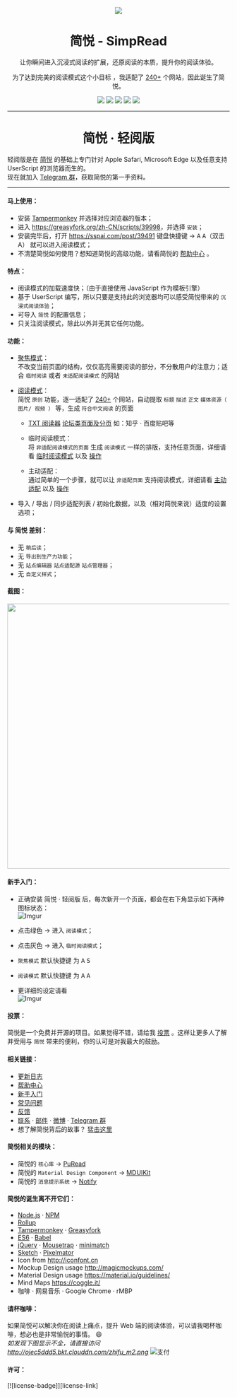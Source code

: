 <p align="center"><img src="http://ojec5ddd5.bkt.clouddn.com/logo%20bigger.png" /></p>
<h1 align="center">简悦 - SimpRead</h1>
<p align="center">让你瞬间进入沉浸式阅读的扩展，还原阅读的本质，提升你的阅读体验。</p>
<p align="center">为了达到完美的阅读模式这个小目标 ，我适配了 <a target="_blank" href="https://github.com/kenshin/simpread/wiki/适配站点列表">240+</a> 个网站，因此诞生了简悦。</p>
<p align="center">
   <a href="https://github.com/kenshin/simpread/releases"><img src="https://i.imgur.com/fiweIRT.png"></a>
   <a target="_blank" href="http://ksria.com/simpread"><img src="https://i.imgur.com/ryEV5nm.png"></a>
   <a target="_blank" href="https://chrome.google.com/webstore/detail/%E7%AE%80%E6%82%A6-simpread/ijllcpnolfcooahcekpamkbidhejabll"><img src="https://i.imgur.com/ubNLVJa.png"></a>
   <a target="_blank" href="https://addons.mozilla.org/zh-CN/firefox/addon/simpread"><img src="https://i.imgur.com/tBstQ7d.png"></a>
   <a target="_blank" href="https://greasyfork.org/zh-CN/scripts/39998"><img src="https://i.imgur.com/JFhxHeR.png"></a>

</p>

***

<h1 align="center">简悦 · 轻阅版</h1>

轻阅版是在 [简悦](https://github.com/kenshin/simpread) 的基础上专门针对 Apple Safari, Microsoft Edge 以及任意支持 UserScript 的浏览器而生的。  
现在就加入 [Telegram 群](https://t.me/simpread)，获取简悦的第一手资料。

***

#### 马上使用：
* 安装 [Tampermonkey](http://tampermonkey.net/) 并选择对应浏览器的版本；
* 进入 <https://greasyfork.org/zh-CN/scripts/39998>，并选择 `安装`；
* 安装完毕后，打开 <https://sspai.com/post/39491> 键盘快捷键 → <kbd>A</kbd> <kbd>A</kbd>（双击 A） 就可以进入阅读模式；
* 不清楚简悦如何使用？想知道简悦的高级功能，请看简悦的 [帮助中心](https://github.com/kenshin/simpread/wiki) 。

#### 特点：
* 阅读模式的加载速度快；（由于直接使用 JavaScript 作为模板引擎）
* 基于 UserScript 编写，所以只要是支持此的浏览器均可以感受简悦带来的 `沉浸式阅读体验`；
* 可导入 `简悦` 的配置信息；
* 只关注阅读模式，除此以外并无其它任何功能。

#### 功能：
- [聚焦模式](https://github.com/Kenshin/simpread/wiki/%E8%81%9A%E7%84%A6%E6%A8%A1%E5%BC%8F)：  
  不改变当前页面的结构，仅仅高亮需要阅读的部分，不分散用户的注意力；适合 `临时阅读` 或者 `未适配阅读模式` 的网站

- [阅读模式](https://github.com/Kenshin/simpread/wiki/%E9%98%85%E8%AF%BB%E6%A8%A1%E5%BC%8F/)：  
  简悦 `原创` 功能，逐一适配了 [240+](https://github.com/kenshin/simpread/wiki/适配站点列表) 个网站，自动提取 `标题` `描述` `正文` `媒体资源（ 图片/ 视频 ）` 等，生成 `符合中文阅读` 的页面

   * [TXT 阅读器](https://github.com/Kenshin/simpread/wiki/txt-%E9%98%85%E8%AF%BB%E5%99%A8) [论坛类页面及分页](https://github.com/Kenshin/simpread/wiki/%E8%AE%BA%E5%9D%9B%E7%B1%BB%E9%A1%B5%E9%9D%A2%E5%8F%8A%E5%88%86%E9%A1%B5) 如：知乎 · 百度贴吧等

   * 临时阅读模式：  
    将 `非适配阅读模式的页面` 生成 `阅读模式` 一样的排版，支持任意页面，详细请看 [临时阅读模式](https://github.com/kenshin/simpread/wiki/临时阅读模式) 以及 [操作](http://ksria.com/simpread/welcome/version_1.0.5.html#temp-read-mode)

   * 主动适配：  
    通过简单的一个步骤，就可以让 `非适配页面` 支持阅读模式，详细请看 [主动适配](https://github.com/kenshin/simpread/wiki/主动适配阅读模式) 以及 [操作](http://ksria.com/simpread/welcome/version_1.0.5.html#mate-read-mode)

- 导入 / 导出 / 同步适配列表 / 初始化数据，以及（相对简悦来说）适度的设置选项；

#### 与 简悦 差别：

* 无 `稍后读`；
* 无 `导出到生产力功能`；
* 无 `站点编辑器` `站点适配源` `站点管理器`；
* 无 `自定义样式`；

#### 截图：
<img src="https://i.imgur.com/7q5czJ9.gif" width="600px"/>  

#### 新手入门：

* 正确安装 简悦 · 轻阅版 后，每次新开一个页面，都会在右下角显示如下两种图标状态：  
  ![Imgur](https://i.imgur.com/UgwxLGc.png)

* 点击绿色 → 进入 `阅读模式`；
* 点击灰色 → 进入 `临时阅读模式`；
* `聚焦模式` 默认快捷键 为 <kbd>A</kbd> <kbd>S</kbd>
* `阅读模式` 默认快捷键 为 <kbd>A</kbd> <kbd>A</kbd>
* 更详细的设定请看  
  ![Imgur](https://i.imgur.com/77Vo2uFl.png)

#### 投票：
简悦是一个免费并开源的项目。如果觉得不错，请给我 [投票](https://greasyfork.org/zh-CN/forum/post/discussion?script=39998&locale=zh-CN) 。这样让更多人了解并受用与 `简悦` 带来的便利，你的认可是对我最大的鼓励。

#### 相关链接：
* [更新日志](http://ksria.com/simpread/changelog.html)
* [帮助中心](https://github.com/kenshin/simpread/wiki)
* [新手入门](https://github.com/kenshin/simpread/wiki/入门指南（-操作指引-）)
* [常见问题](https://github.com/kenshin/simpread/wiki/faq)
* [反馈](https://github.com/kenshin/simpread/issues)
* [联系](http://kenshin.wang) · [邮件](kenshin@ksria.com) · [微博](http://weibo.com/23784148) · [Telegram 群](https://t.me/simpread)
* 想了解简悦背后的故事？ [猛击这里](https://sspai.com/post/39491)

#### 简悦相关的模块：
* 简悦的 `核心库` → [PuRead](https://github.com/kenshin/puread)
* 简悦的 `Material Design Component` → [MDUIKit](https://github.com/kenshin/mduikit)
* 简悦的 `消息提示系统` → [Notify](https://github.com/kenshin/notify)

#### 简悦的诞生离不开它们：
- [Node.js](https://nodejs.org/) · [NPM](https://www.npmjs.com)
- [Rollup](https://webpack.github.io/)
- [Tampermonkey](http://tampermonkey.net/) · [Greasyfork](https://greasyfork.org/zh-CN)
- [ES6](http://es6-features.org/) · [Babel](https://babeljs.io)
- [jQuery](https://jquery.com/) · [Mousetrap](https://craig.is/killing/mice) · [minimatch](https://github.com/isaacs/minimatch) 
- [Sketch](https://www.sketchapp.com/) · [Pixelmator](http://www.pixelmator.com/)
- Icon from <http://iconfont.cn>
- Mockup Design usage <http://magicmockups.com/>
- Material Design usage <https://material.io/guidelines/>
- Mind Maps <https://coggle.it/>
- 咖啡 · 网易音乐 · Google Chrome · rMBP

#### 请杯咖啡：
如果简悦可以解决你在阅读上痛点，提升 Web 端的阅读体验，可以请我喝杯咖啡，想必也是非常愉悦的事情。 :smile:  
_如发现下图显示不全，请直接访问 http://ojec5ddd5.bkt.clouddn.com/zhifu_m2.png_
![支付](http://ojec5ddd5.bkt.clouddn.com/zhifu_m2.png)

#### 许可：
[![license-badge]][license-link]
